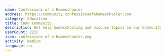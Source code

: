 ```yaml
---
name: Confessions of a Homeschooler
address: https://community.confessionsofahomeschooler.com
category: Education
title: COAH Community
description: Get help homeschooling and discuss topics in our Community Forum
userCount: 2215
icon: confessions-of-a-homeschooler.png
activity: medium
language: en
---
```


